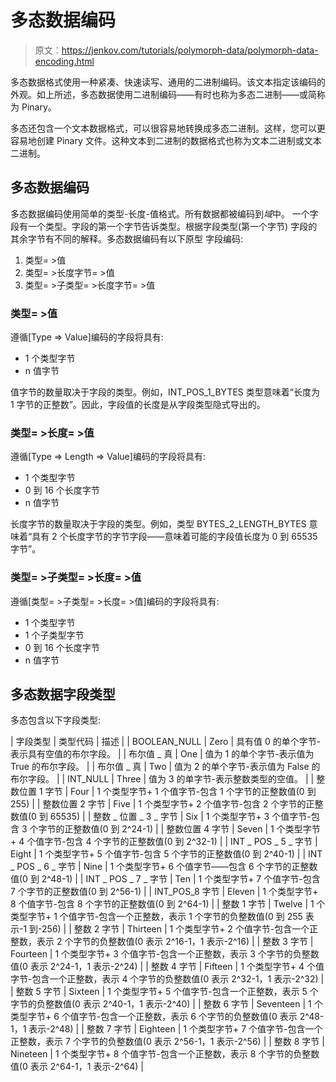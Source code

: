 # 多态数据编码

> 原文：<https://jenkov.com/tutorials/polymorph-data/polymorph-data-encoding.html>

多态数据格式使用一种紧凑、快速读写、通用的二进制编码。该文本指定该编码的外观。如上所述，多态数据使用二进制编码——有时也称为多态二进制——或简称为 Pinary。

多态还包含一个文本数据格式，可以很容易地转换成多态二进制。这样，您可以更容易地创建 Pinary 文件。这种文本到二进制的数据格式也称为文本二进制或文本二进制。

## 多态数据编码

多态数据编码使用简单的类型-长度-值格式。所有数据都被编码到*域*中。 一个字段有一个类型。字段的第一个字节告诉类型。根据字段类型(第一个字节) 字段的其余字节有不同的解释。多态数据编码有以下原型 字段编码:

1.  类型= >值
2.  类型= >长度字节= >值
3.  类型= >子类型= >长度字节= >值

### 类型= >值

遵循[Type => Value]编码的字段将具有:

*   1 个类型字节
*   n 值字节

值字节的数量取决于字段的类型。例如，INT_POS_1_BYTES 类型意味着“长度为 1 字节的正整数”。因此，字段值的长度是从字段类型隐式导出的。

### 类型= >长度= >值

遵循[Type => Length => Value]编码的字段将具有:

*   1 个类型字节
*   0 到 16 个长度字节
*   n 值字节

长度字节的数量取决于字段的类型。例如，类型 BYTES_2_LENGTH_BYTES 意味着“具有 2 个长度字节的字节字段——意味着可能的字段值长度为 0 到 65535 字节”。

### 类型= >子类型= >长度= >值

遵循[类型= >子类型= >长度= >值]编码的字段将具有:

*   1 个类型字节
*   1 个子类型字节
*   0 到 16 个长度字节
*   n 值字节

## 多态数据字段类型

多态包含以下字段类型:

| 字段类型 | 类型代码 | 描述 |
| BOOLEAN_NULL | Zero | 具有值 0 的单个字节-表示具有空值的布尔字段。 |
| 布尔值 _ 真 | One | 值为 1 的单个字节-表示值为 True 的布尔字段。 |
| 布尔值 _ 真 | Two | 值为 2 的单个字节-表示值为 False 的布尔字段。 |
| INT_NULL | Three | 值为 3 的单字节-表示整数类型的空值。 |
| 整数位置 1 字节 | Four | 1 个类型字节+ 1 个值字节-包含 1 个字节的正整数值(0 到 255) |
| 整数位置 2 字节 | Five | 1 个类型字节+ 2 个值字节-包含 2 个字节的正整数值(0 到 65535) |
| 整数 _ 位置 _ 3 _ 字节 | Six | 1 个类型字节+ 3 个值字节-包含 3 个字节的正整数值(0 到 2^24-1) |
| 整数位置 4 字节 | Seven | 1 个类型字节+ 4 个值字节-包含 4 个字节的正整数值(0 到 2^32-1) |
| INT _ POS _ 5 _ 字节 | Eight | 1 个类型字节+ 5 个值字节-包含 5 个字节的正整数值(0 到 2^40-1) |
| INT _ POS _ 6 _ 字节 | Nine | 1 个类型字节+ 6 个值字节——包含 6 个字节的正整数值(0 到 2^48-1) |
| INT _ POS _ 7 _ 字节 | Ten | 1 个类型字节+ 7 个值字节-包含 7 个字节的正整数值(0 到 2^56-1) |
| INT_POS_8 字节 | Eleven | 1 个类型字节+ 8 个值字节-包含 8 个字节的正整数值(0 到 2^64-1) |
| 整数 1 字节 | Twelve | 1 个类型字节+ 1 个值字节-包含一个正整数，表示 1 个字节的负整数值(0 到 255 表示-1 到-256) |
| 整数 2 字节 | Thirteen | 1 个类型字节+ 2 个值字节-包含一个正整数，表示 2 个字节的负整数值(0 表示 2^16-1，1 表示-2^16) |
| 整数 3 字节 | Fourteen | 1 个类型字节+ 3 个值字节-包含一个正整数，表示 3 个字节的负整数值(0 表示 2^24-1，1 表示-2^24) |
| 整数 4 字节 | Fifteen | 1 个类型字节+ 4 个值字节-包含一个正整数，表示 4 个字节的负整数值(0 表示 2^32-1，1 表示-2^32) |
| 整数 5 字节 | Sixteen | 1 个类型字节+ 5 个值字节-包含一个正整数，表示 5 个字节的负整数值(0 表示 2^40-1，1 表示-2^40) |
| 整数 6 字节 | Seventeen | 1 个类型字节+ 6 个值字节-包含一个正整数，表示 6 个字节的负整数值(0 表示 2^48-1，1 表示-2^48) |
| 整数 7 字节 | Eighteen | 1 个类型字节+ 7 个值字节-包含一个正整数，表示 7 个字节的负整数值(0 表示 2^56-1，1 表示-2^56) |
| 整数 8 字节 | Nineteen | 1 个类型字节+ 8 个值字节-包含一个正整数，表示 8 个字节的负整数值(0 表示 2^64-1，1 表示-2^64) |
